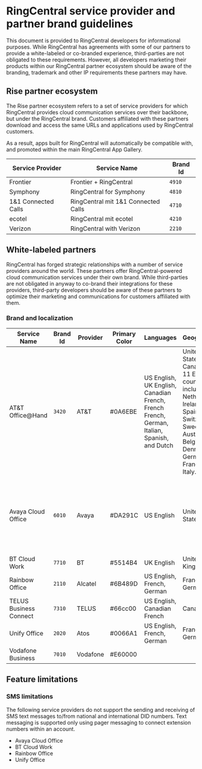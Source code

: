 # RingCentral service provider and partner brand guidelines

This document is provided to RingCentral developers for informational purposes. While RingCentral has agreements with some of our partners to provide a white-labeled or co-branded experience, third-parties are not obligated to these requirements. However, all developers marketing their products within our RingCentral partner ecosystem should be aware of the branding, trademark and other IP requirements these partners may have. 

## Rise partner ecosystem

The Rise partner ecosystem refers to a set of service providers for which RingCentral provides cloud communication services over their backbone, but under the RingCentral brand. Customers affiliated with these partners download and access the same URLs and applications used by RingCentral customers. 

As a result, apps built for RingCentral will automatically be compatible with, and promoted within the main RingCentral App Gallery.

| Service Provider    | Service Name                        | Brand Id |
|---------------------|-------------------------------------|----------|
| Frontier            | Frontier + RingCentral              | `4910`   |
| Symphony            | RingCentral for Symphony            | `4810`   |
| 1&1 Connected Calls | RingCentral mit 1&1 Connected Calls | `4710`   |
| ecotel              | RingCentral mit ecotel              | `4210`   |
| Verizon             | RingCentral with Verizon            | `2210`   |

## White-labeled partners

RingCentral has forged strategic relationships with a number of service providers around the world. These partners offer RingCentral-powered cloud communication services under their own brand. While third-parties are not obligated in anyway to co-brand their integrations for these providers, third-party developers should be aware of these partners to optimize their marketing and communications for customers affiliated with them. 

### Brand and localization

| Service Name       | Brand Id | Provider | Primary Color | Languages  | Geographies | Logo                               |
|--------------------|----------|----------|---------------|------------|-------------|------------------------------------|
| AT&T Office@Hand   | `3420`   | AT&T     | #0A6EBE       | US English, UK English, Canadian French, French French, German, Italian, Spanish, and Dutch | United States, UK, Canada and 11 EU countries, including Netherlands, Ireland, Spain, Switzerland, Sweden, Austria, Belgium, Denmark, Germany, France and Italy. | <img alt="Office@Hand Logo" src="../logo_att.svg" style="max-width: 200px">        |
| Avaya Cloud Office | `6010`   | Avaya    | #DA291C       | US English | United States  | <img alt="Avaya Cloud Office Logo" src="../logo_aco.jpg" width="200"> |
| BT Cloud Work      | `7710`   | BT       | #5514B4       | UK English | United Kingdom | <img alt="BT Cloud Work Logo" src="../logo_bt.svg" style="max-width: 200px">       |
| Rainbow Office     | `2110`   | Alcatel  | #6B489D       | US English, French, German  | France and Germany | <img alt="Rainbow Office Logo" src="../logo_rainbow.png" style="max-width: 200px"> |
| TELUS Business Connect | `7310` | TELUS  | #66cc00       | US English, Canadian French | Canada      | <img alt="TELUS Logo" src="../logo_telus.svg" style="max-width: 200px">            |
| Unify Office       | `2020`   | Atos     | #0066A1       | US English, French, German  | France and Germany | <img alt="Atos Unify Office Logo" src="../logo_atos.png" style="max-width: 200px"> |
| Vodafone Business | `7010` | Vodafone | #E60000 | | | <img alt="Vodafone Business Logo" src="../logo_vodafone.png" style="max-width: 200px"> |

## Feature limitations

### SMS limitations

The following service providers do not support the sending and receiving of SMS text messages to/from national and international DID numbers. Text messaging is supported only using pager messaging to connect extension numbers within an account.

* Avaya Cloud Office
* BT Cloud Work
* Rainbow Office
* Unify Office
